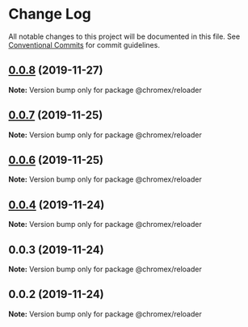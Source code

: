 # Change Log

All notable changes to this project will be documented in this file.
See [Conventional Commits](https://conventionalcommits.org) for commit guidelines.

## [0.0.8](https://github.io/bluepropane/chromex/compare/@chromex/reloader@0.0.7...@chromex/reloader@0.0.8) (2019-11-27)

**Note:** Version bump only for package @chromex/reloader





## [0.0.7](https://github.com/bluepropane/create-chrome-extension/compare/@chromex/reloader@0.0.6...@chromex/reloader@0.0.7) (2019-11-25)

**Note:** Version bump only for package @chromex/reloader





## [0.0.6](https://github.com/bluepropane/create-chrome-extension/compare/@chromex/reloader@0.0.5...@chromex/reloader@0.0.6) (2019-11-25)

**Note:** Version bump only for package @chromex/reloader





## [0.0.4](https://github.com/bluepropane/create-chrome-extension/compare/@chromex/reloader@0.0.3...@chromex/reloader@0.0.4) (2019-11-24)

**Note:** Version bump only for package @chromex/reloader





## 0.0.3 (2019-11-24)

**Note:** Version bump only for package @chromex/reloader





## 0.0.2 (2019-11-24)

**Note:** Version bump only for package @chromex/reloader
